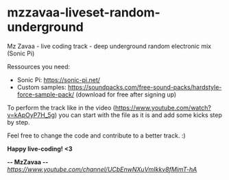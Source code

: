 # mzzavaa-liveset-random-underground
Mz Zavaa - live coding track - deep underground random electronic mix (Sonic Pi)

Ressources you need:
* Sonic Pi: https://sonic-pi.net/
* Custom samples: https://soundpacks.com/free-sound-packs/hardstyle-force-sample-pack/ (download for free after signing up)

To perform the track like in the video (https://www.youtube.com/watch?v=kApOyP7H_5g) you can start with the file as it is and add some kicks step by step.

Feel free to change the code and contribute to a better track. :) 


**Happy live-coding! <3**

**-- MzZavaa --**
*https://www.youtube.com/channel/UCbEnwNXuVmIkkv8fMimT-hA*
